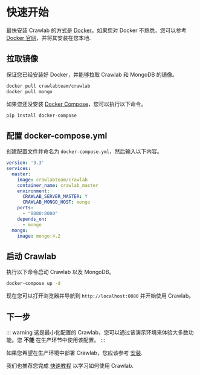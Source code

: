 # 快速开始

最快安装 Crawlab 的方式是 [Docker](https://www.docker.com/)。如果您对 Docker 不熟悉，您可以参考 [Docker 官网](https://www.docker.com/)，并将其安装在您本地.

## 拉取镜像
保证您已经安装好 Docker，并能够拉取 Crawlab 和 MongoDB 的镜像。

```bash
docker pull crawlabteam/crawlab
docker pull mongo
```

如果您还没安装 [Docker Compose](https://docs.docker.com/compose/)，您可以执行以下命令。

```bash
pip install docker-compose
```

## 配置 docker-compose.yml

创建配置文件并命名为 `docker-compose.yml`，然后输入以下内容。

```yaml
version: '3.3'
services:
  master:
    image: crawlabteam/crawlab
    container_name: crawlab_master
    environment:
      CRAWLAB_SERVER_MASTER: Y
      CRAWLAB_MONGO_HOST: mongo
    ports:
      - "8080:8080"
    depends_on:
      - mongo
  mongo:
    image: mongo:4.2
```

## 启动 Crawlab

执行以下命令启动 Crawlab 以及 MongoDB。

```bash
docker-compose up -d
```

现在您可以打开浏览器并导航到 `http://localhost:8080` 并开始使用 Crawlab。

## 下一步

::: warning
这是最小化配置的 Crawlab，您可以通过该演示环境来体验大多数功能。您 **不能** 在生产环节中使用该配置。
:::

如果您希望在生产环境中部署 Crawlab，您应该参考 [安装](./installation).

我们也推荐您完成 [快速教程](./use-crawlab/quick-tutorial) 以学习如何使用 Crawlab.
